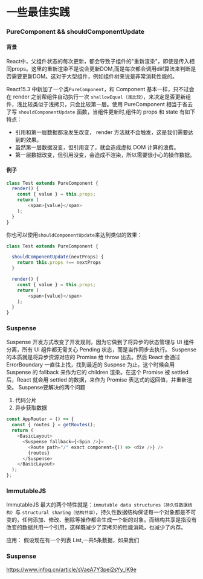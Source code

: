 # 一些最佳实践

### PureComponent && shouldComponentUpdate
#### 背景
React中，父组件状态的每次更新，都会导致子组件的"重新渲染"，即使是传入相同props。这里的重新渲染不是说会更新DOM,而是每次都会调用diif算法来判断是否需要更新DOM。这对于大型组件，例如组件树来说是非常消耗性能的。

React15.3 中新加了一个类`PureComponent`，和 Component 基本一样，只不过会在 render 之前帮组件自动执行一次 `shallowEqual（浅比较）`，来决定是否更新组件，浅比较类似于浅拷贝，只会比较第一层。使用 PureComponent 相当于省去了写 `shouldComponentUpdate` 函数，当组件更新时,组件的 props 和 state 有如下特点：

+ 引用和第一层数据都没发生改变， render 方法就不会触发，这是我们需要达到的效果。
+ 虽然第一层数据没变，但引用变了，就会造成虚拟 DOM 计算的浪费。
+ 第一层数据改变，但引用没变，会造成不渲染，所以需要很小心的操作数据。

#### 例子
```js
class Test extends PureComponent {
  render() {
    const { value } = this.props;
    return (
        <span>{value}</span>
    );
  }
}
```
你也可以使用`shouldComponentUpdate`来达到类似的效果：
```js
class Test extends PureComponent {

  shouldComponentUpdate(nextProps) {
    return this.props !== nextProps
  }

  render() {
    const { value } = this.props;
    return (
        <span>{value}</span>
    );
  }
}
```
### Suspense
Suspense 开发方式改变了开发规则，因为它做到了将异步的状态管理与 UI 组件分离，所有 UI 组件都无需关心 Pending 状态，而是当作同步去执行。
Suspense 的本质就是将异步资源对应的 Promise 给 throw 出去。然后 React 会通过 ErrorBoundary 一直往上找，找到最近的 Suspnse 为止。这个时候会用 Suspense 的 fallback 来作为它的 children 渲染。在这个 Promise 被 settled 后，React 就会用 settled 的数据，来作为 Promise 表达式的返回值，并重新渲染。
Suspense要解决的两个问题
1. 代码分片
2. 异步获取数据

```js
const AppRouter = () => {
  const { routes } = getRoutes();
  return (
    <BasicLayout>
      <Suspense fallback={<Spin />}>
        <Route path="/" exact component={() => <div />} />
        {routes}
      </Suspense>
    </BasicLayout>
  );
};
```

### ImmutableJS
ImmutableJS 最大的两个特性就是：`immutable data structures（持久性数据结构）`与 `structural sharing（结构共享）`，持久性数据结构保证每一个对象都是不可变的，任何添加、修改、删除等操作都会生成一个新的对象。而结构共享是指没有改变的数据共用一个引用，这样既减少了深拷贝的性能消耗，也减少了内存。

应用：
假设现在有一个列表 List,一共5条数据，如果我们

### Suspense
https://www.infoq.cn/article/sVaeA7Y3pei2sYy_lK9e